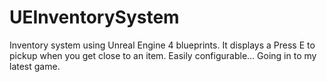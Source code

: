# UEInventorySystem

Inventory system using Unreal Engine 4 blueprints. It displays a Press E to pickup when you get close to an item. Easily configurable... Going in to my latest game.
